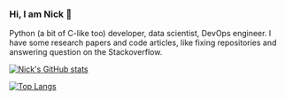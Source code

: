 ### Hi, I am Nick 👋

Python (a bit of C-like too) developer, data scientist, DevOps engineer. I have some research papers and code articles, like fixing repositories and answering question on the Stackoverflow.

[![Nick's GitHub stats](https://github-readme-stats.vercel.app/api?username=NickVeld&theme=dark&hide=stars&count_private=true&show_icons=true)](https://github.com/anuraghazra/github-readme-stats)

[![Top Langs](https://github-readme-stats.vercel.app/api/top-langs/?username=NickVeld&theme=dark&layout=compact&langs_count=6)](https://github.com/anuraghazra/github-readme-stats)

<!--
**NickVeld/NickVeld** is a ✨ _special_ ✨ repository because its `README.md` (this file) appears on your GitHub profile.

Here are some ideas to get you started:

- 🔭 I’m currently working on ...
- 🌱 I’m currently learning ...
- 👯 I’m looking to collaborate on ...
- 🤔 I’m looking for help with ...
- 💬 Ask me about ...
- 📫 How to reach me: ...
- 😄 Pronouns: ...
- ⚡ Fun fact: ...
-->
